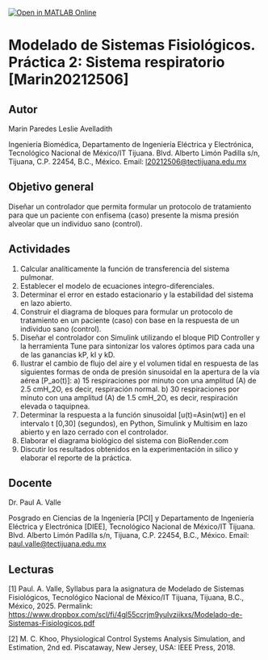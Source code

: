 [![Open in MATLAB Online](https://www.mathworks.com/images/responsive/global/open-in-matlab-online.svg)](https://matlab.mathworks.com/open/github/v1?repo=leslieemarin/MSF-Practica-2)
# Modelado de Sistemas Fisiológicos. Práctica 2: Sistema respiratorio [Marin20212506]

## Autor
Marin Paredes Leslie Avelladith

Ingeniería Biomédica, Departamento de Ingeniería Eléctrica y Electrónica, Tecnológico Nacional de México/IT Tijuana. Blvd. Alberto Limón Padilla s/n, Tijuana, C.P. 22454, B.C., México. Email: l20212506@tectijuana.edu.mx

## Objetivo general
Diseñar un controlador que permita formular un protocolo de tratamiento para que un paciente con enfisema (caso) presente la misma presión alveolar que un individuo sano (control).


## Actividades
1. Calcular analíticamente la función de transferencia del sistema pulmonar.
2. Establecer el modelo de ecuaciones integro-diferenciales.
3. Determinar el error en estado estacionario y la estabilidad del sistema en lazo abierto.
4. Construir el diagrama de bloques para formular un protocolo de tratamiento en un paciente (caso) con base en la respuesta de un individuo sano (control).
5. Diseñar el controlador con Simulink utilizando el bloque PID Controller y la herramienta Tune para sintonizar los valores óptimos para cada una de las ganancias kP, kI y kD.
6. Ilustrar el cambio de flujo del aire y el volumen tidal en respuesta de las siguientes formas de onda de presión sinusoidal en la apertura de la vía aérea [P_ao(t)]:
   a) 15 respiraciones por minuto con una amplitud (A) de 2.5 cmH_2O, es decir, respiración normal.
   b) 30 respiraciones por minuto con una amplitud (A) de 1.5 cmH_2O, es decir, respiración elevada o taquipnea.
7. Determinar la respuesta a la función sinusoidal [u(t)=Asin(wt)] en el intervalo t [0,30] (segundos), en Python, Simulink y Multisim en lazo abierto y en lazo cerrado con el controlador.
8. Elaborar el diagrama biológico del sistema con BioRender.com
9. Discutir los resultados obtenidos en la experimentación in silico y elaborar el reporte de la práctica.

## Docente
Dr. Paul A. Valle

Posgrado en Ciencias de la Ingeniería [PCI] y Departamento de Ingeniería Eléctrica y Electrónica [DIEE], Tecnológico Nacional de México/IT Tijuana. Blvd. Alberto Limón Padilla s/n, Tijuana, C.P. 22454, B.C., México. Email: paul.valle@tectijuana.edu.mx

## Lecturas
[1] Paul. A. Valle, Syllabus para la asignatura de Modelado de Sistemas Fisiológicos, Tecnológico Nacional de México/IT Tijuana, Tijuana, B.C., México, 2025. Permalink: https://www.dropbox.com/scl/fi/4gl55ccrjm9yulvziikxs/Modelado-de-Sistemas-Fisiologicos.pdf

[2] M. C. Khoo, Physiological Control Systems Analysis Simulation, and Estimation, 2nd ed. Piscataway, New Jersey, USA: IEEE Press, 2018.
